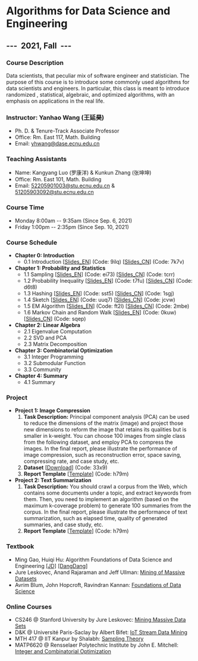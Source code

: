 # Algorithms for Data Science and Engineering

## ---  2021, Fall  ---

### Course Description

Data scientists, that peculiar mix of software engineer and statistician. The purpose of this course is to introduce some commonly used algorithms for data scientists and engineers. In particular, this class is meant to introduce randomized , statistical, algebraic, and optimized algorithms, with an emphasis on applications in the real life.

### Instructor: Yanhao Wang (王延昊)

- Ph. D. & Tenure-Track Associate Professor
- Office: Rm. East 117, Math. Building
- Email: <yhwang@dase.ecnu.edu.cn>

### Teaching Assistants

- Name: Kangyang Luo (罗康洋) & Kunkun Zhang (张坤坤)
- Office: Rm. East 101, Math. Building
- Email: <52205901003@stu.ecnu.edu.cn> & <51205903092@stu.ecnu.edu.cn>

### Course Time

- Monday 8:00am -- 9:35am (Since Sep. 6, 2021)
- Friday 1:00pm -- 2:35pm (Since Sep. 10, 2021)

### Course Schedule

- **Chapter 0: Introduction**
  - 0.1 Introduction [[Slides_EN](https://pan.baidu.com/s/1sdvgD2M1MFy1e_GXegvaxQ)] (Code: 9ilq) [[Slides_CN](https://pan.baidu.com/s/1jIjJwPKU5JRza08YBqURfw)] (Code: 7k7v)
- **Chapter 1: Probability and Statistics**
  - 1.1 Sampling [[Slides_EN](https://pan.baidu.com/s/1T8haZdIRl2eupPbVEP26Ww)] (Code: ei73) [[Slides_CN](https://pan.baidu.com/s/1Lcv0lGSvuRpk3iUBwe99kQ)] (Code: tcrr)
  - 1.2 Probability Inequality [[Slides_EN](https://pan.baidu.com/s/1k4XlCF0GZ21VKDCh5P2Bfg)] (Code: t7fu) [[Slides_CN](https://pan.baidu.com/s/1cIXBri5UxGsiZSq6HYrBtw)] (Code: d6t8)
  - 1.3 Hashing [[Slides_EN](https://pan.baidu.com/s/19dVE6YeiXG4OMH78n7Edjw)] (Code: sst5) [[Slides_CN](https://pan.baidu.com/s/1WUHPT6AVBMVyf7P-ZeK7Bg)] (Code: 1sgj)
  - 1.4 Sketch [[Slides_EN](https://pan.baidu.com/s/1MVYkg2z8EF7Ze8JUJqNupg)] (Code: uuq7) [[Slides_CN](https://pan.baidu.com/s/1R32AKBt9fU0uibAt3PqcOA)] (Code: jcvw)
  - 1.5 EM Algorithm [[Slides_EN](https://pan.baidu.com/s/13UTWYmi66DbtXF6beqZ0VA)] (Code: ft2l) [[Slides_CN](https://pan.baidu.com/s/1QGYokjRHMmfCq6Uk1anqhA)] (Code: 2mbe)
  - 1.6 Markov Chain and Random Walk [[Slides_EN](https://pan.baidu.com/s/1H6ZYQUnx0GKieUB4gq6FqA)] (Code: 0kuw) [[Slides_CN](https://pan.baidu.com/s/1mSoqENoCAtlSuaBURVcNJg)] (Code: sqep)
- **Chapter 2: Linear Algebra**
  - 2.1 Eigenvalue Computation
  - 2.2 SVD and PCA
  - 2.3 Matrix Decomposition
- **Chapter 3: Combinatorial Optimization**
  - 3.1 Integer Programming
  - 3.2 Submodular Function
  - 3.3 Community
- **Chapter 4: Summary**
  - 4.1 Summary

### Project

- **Project 1: Image Compression**
  1. **Task Description:** Principal component analysis (PCA) can be used to reduce the dimensions of the matrix (image) and project those new dimensions to reform the image that retains its qualities but is smaller in k-weight. You can choose 100 images from single class from the following dataset, and employ PCA to compress the images. In the final report, please illustrate the performance of image compression, such as reconstruction error, space saving, compressing rate, and case study, etc.
  2. **Dataset** [[Download](https://pan.baidu.com/s/1pO-l7Nnnanqj13LktSyeVQ)] (Code: 33x9)
  3. **Report Template** [[Template](https://pan.baidu.com/s/1uJyUGNLTauhxd-Pnyqc9gA)] (Code: h79m)
- **Project 2: Text Summarization**
  1. **Task Description:** You should crawl a corpus from the Web, which contains some documents under a topic, and extract keywords from them. Then, you need to implement an algorithm (based on the maximum k-coverage problem) to generate 100 summaries from the corpus. In the final report, please illustrate the performance of text summarization, such as elapsed time, quality of generated summaries, and case study, etc.
  2. **Report Template** [[Template](https://pan.baidu.com/s/1uJyUGNLTauhxd-Pnyqc9gA)] (Code: h79m)

### Textbook

- Ming Gao, Huiqi Hu: Algorithm Foundations of Data Science and Engineering [[JD]](https://item.jd.com/12863803.html) [[DangDang]](http://product.dangdang.com/29253772.html)
- Jure Leskovec, Anand Rajaraman and Jeff Ullman: [Mining of Massive Datasets](http://mmds.org)
- Avrim Blum, John Hopcroft, Ravindran Kannan: [Foundations of Data Science](https://home.ttic.edu/~avrim/book.pdf)

### Online Courses

- CS246 @ Stanford University by Jure Leskovec: [Mining Massive Data Sets](http://web.stanford.edu/class/cs246/)
- D&K @ Université Paris-Saclay by Albert Bifet: [IoT Stream Data Mining](https://albertbifet.com/dk-iot-stream-data-mining-2019-2020/)
- MTH 417 @ IIT Kanpur by Shalabh: [Sampling Theory](http://home.iitk.ac.in/~shalab/course1.htm)
- MATP6620 @ Rensselaer Polytechnic Institute by John E. Mitchell: [Integer and Combinatorial Optimization](https://homepages.rpi.edu/~mitchj/matp6620/)
